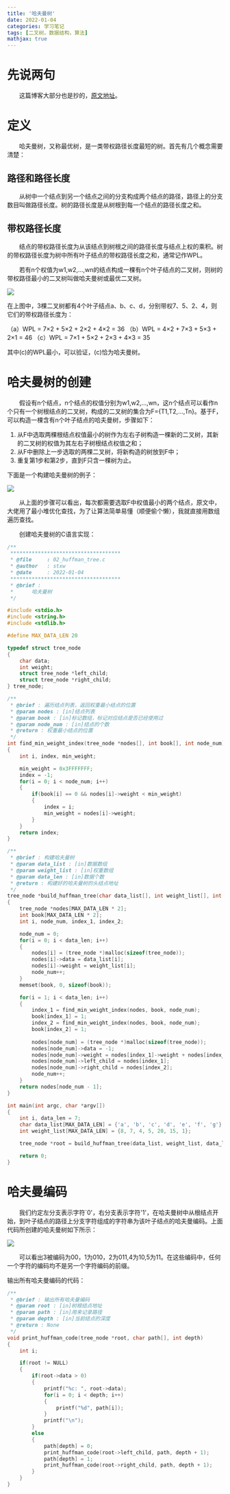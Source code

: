 ```yaml
---
title: '哈夫曼树'
date: 2022-01-04
categories: 学习笔记
tags: [二叉树，数据结构，算法]
mathjax: true
---
```


# 先说两句

&emsp;&emsp;这篇博客大部分也是抄的，[原文地址](https://www.cnblogs.com/sench/p/7798064.html)。

# 定义

&emsp;&emsp;哈夫曼树，又称最优树，是一类带权路径长度最短的树。首先有几个概念需要清楚：

## 路径和路径长度

&emsp;&emsp;从树中一个结点到另一个结点之间的分支构成两个结点的路径，路径上的分支数目叫做路径长度。树的路径长度是从树根到每一个结点的路径长度之和。

## 带权路径长度

&emsp;&emsp;结点的带权路径长度为从该结点到树根之间的路径长度与结点上权的乘积。树的带权路径长度为树中所有叶子结点的带权路径长度之和，通常记作WPL。

&emsp;&emsp;若有n个权值为w1,w2,...,wn的结点构成一棵有n个叶子结点的二叉树，则树的带权路径最小的二叉树叫做哈夫曼树或最优二叉树。

![](/images/learn_note/binary_tree/02_huffman_tree/fig_1.png)

在上图中，3棵二叉树都有4个叶子结点a、b、c、d，分别带权7、5、2、4，则它们的带权路径长度为：

（a）WPL = 7×2 + 5×2 + 2×2 + 4×2 = 36
（b）WPL = 4×2 + 7×3 + 5×3 + 2×1 = 46
（c）WPL = 7×1 + 5×2 + 2×3 + 4×3 = 35

其中(c)的WPL最小，可以验证，(c)恰为哈夫曼树。

# 哈夫曼树的创建

&emsp;&emsp;假设有n个结点，n个结点的权值分别为w1,w2,...,wn，这n个结点可以看作n个只有一个树根结点的二叉树，构成的二叉树的集合为F={T1,T2,...,Tn}。基于F，可以构造一棵含有n个叶子结点的哈夫曼树，步骤如下：

1. 从F中选取两棵根结点权值最小的树作为左右子树构造一棵新的二叉树，其新的二叉树的权值为其左右子树根结点权值之和；
2. 从F中删除上一步选取的两棵二叉树，将新构造的树放到F中；
3. 重复第1步和第2步，直到F只含一棵树为止。

下面是一个构建哈夫曼树的例子：

![](/images/learn_note/binary_tree/02_huffman_tree/fig_2.png)

&emsp;&emsp;从上面的步骤可以看出，每次都需要选取F中权值最小的两个结点，原文中，大佬用了最小堆优化查找，为了让算法简单易懂（顺便偷个懒），我就直接用数组遍历查找。

&emsp;&emsp;创建哈夫曼树的C语言实现：

```cpp
/**
 ************************************
 * @file     : 02_huffman_tree.c
 * @author   : stxw
 * @date     : 2022-01-04
 ************************************
 * @brief :
 * 		哈夫曼树
 */

#include <stdio.h>
#include <string.h>
#include <stdlib.h>

#define MAX_DATA_LEN 20

typedef struct tree_node
{
	char data;
	int weight;
	struct tree_node *left_child;
	struct tree_node *right_child;
} tree_node;

/**
 * @brief : 遍历结点列表，返回权重最小结点的位置
 * @param nodes : [in]结点列表
 * @param book : [in]标记数组，标记对应结点是否已经使用过
 * @param node_num : [in]结点的个数
 * @return : 权重最小结点的位置
 */
int find_min_weight_index(tree_node *nodes[], int book[], int node_num)
{
	int i, index, min_weight;

	min_weight = 0x3FFFFFFF;
	index = -1;
	for(i = 0; i < node_num; i++)
	{
		if(book[i] == 0 && nodes[i]->weight < min_weight)
		{
			index = i;
			min_weight = nodes[i]->weight;
		}
	}
	return index;
}

/**
 * @brief : 构建哈夫曼树
 * @param data_list : [in]数据数组
 * @param weight_list : [in]权重数组
 * @param data_len : [in]数据个数
 * @return : 构建好的哈夫曼树的头结点地址
 */
tree_node *build_huffman_tree(char data_list[], int weight_list[], int data_len)
{
	tree_node *nodes[MAX_DATA_LEN * 2];
	int book[MAX_DATA_LEN * 2];
	int i, node_num, index_1, index_2;

	node_num = 0;
	for(i = 0; i < data_len; i++)
	{
		nodes[i] = (tree_node *)malloc(sizeof(tree_node));
		nodes[i]->data = data_list[i];
		nodes[i]->weight = weight_list[i];
		node_num++;
	}
	memset(book, 0, sizeof(book));

	for(i = 1; i < data_len; i++)
	{
		index_1 = find_min_weight_index(nodes, book, node_num);
		book[index_1] = 1;
		index_2 = find_min_weight_index(nodes, book, node_num);
		book[index_2] = 1;
		
		nodes[node_num] = (tree_node *)malloc(sizeof(tree_node));
		nodes[node_num]->data = -1;
		nodes[node_num]->weight = nodes[index_1]->weight + nodes[index_2]->weight;
		nodes[node_num]->left_child = nodes[index_1];
		nodes[node_num]->right_child = nodes[index_2];
		node_num++;
	}
	return nodes[node_num - 1];
}

int main(int argc, char *argv[])
{
	int i, data_len = 7;
	char data_list[MAX_DATA_LEN] = {'a', 'b', 'c', 'd', 'e', 'f', 'g'};
	int weight_list[MAX_DATA_LEN] = {8, 7, 4, 5, 20, 15, 1};

	tree_node *root = build_huffman_tree(data_list, weight_list, data_len);

	return 0;
}
```

# 哈夫曼编码

&emsp;&emsp;我们约定左分支表示字符`0'，右分支表示字符'1'，在哈夫曼树中从根结点开始，到叶子结点的路径上分支字符组成的字符串为该叶子结点的哈夫曼编码。上面代码所创建的哈夫曼树如下所示：

![](/images/learn_note/binary_tree/02_huffman_tree/fig_3.png)

&emsp;&emsp;可以看出3被编码为00，1为010，2为011,4为10,5为11。在这些编码中，任何一个字符的编码均不是另一个字符编码的前缀。

输出所有哈夫曼编码的代码：

```cpp
/**
 * @brief : 输出所有哈夫曼编码
 * @param root : [in]树根结点地址
 * @param path : [in]用来记录路径
 * @param depth : [in]当前结点的深度
 * @return : None
 */
void print_huffman_code(tree_node *root, char path[], int depth)
{
	int i;

	if(root != NULL)
	{
		if(root->data > 0)
		{
			printf("%c: ", root->data);
			for(i = 0; i < depth; i++)
			{
				printf("%d", path[i]);
			}
			printf("\n");
		}
		else
		{
			path[depth] = 0;
			print_huffman_code(root->left_child, path, depth + 1);
			path[depth] = 1;
			print_huffman_code(root->right_child, path, depth + 1);
		}
	}
}
```
